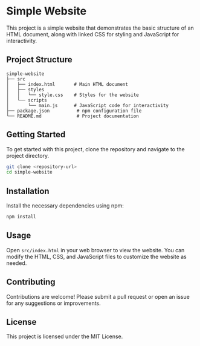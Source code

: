 # Simple Website

This project is a simple website that demonstrates the basic structure of an HTML document, along with linked CSS for styling and JavaScript for interactivity.

## Project Structure

```
simple-website
├── src
│   ├── index.html       # Main HTML document
│   ├── styles
│   │   └── style.css    # Styles for the website
│   └── scripts
│       └── main.js      # JavaScript code for interactivity
├── package.json          # npm configuration file
└── README.md             # Project documentation
```

## Getting Started

To get started with this project, clone the repository and navigate to the project directory.

```bash
git clone <repository-url>
cd simple-website
```

## Installation

Install the necessary dependencies using npm:

```bash
npm install
```

## Usage

Open `src/index.html` in your web browser to view the website. You can modify the HTML, CSS, and JavaScript files to customize the website as needed.

## Contributing

Contributions are welcome! Please submit a pull request or open an issue for any suggestions or improvements.

## License

This project is licensed under the MIT License.